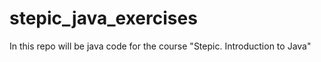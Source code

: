 # stepic_java_exercises
In this repo will be java code for the course "Stepic. Introduction to Java"
